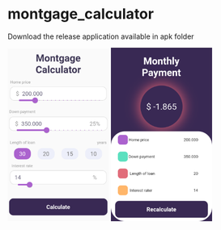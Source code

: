 # montgage_calculator
Download the release application  available in apk folder

<div class="row">
  <img src="assets/screenshots/Screenshot_2022.10.22_07.45.17.358.png" width="200px"></img>
  <img src="assets/screenshots/Screenshot_2022.10.22_07.45.21.575.png" width="200px"></img>
</div>




